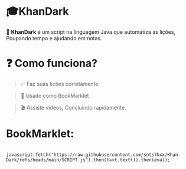 # 🎓KhanDark

🎃 **KhanDark** é um script na linguagem Java que automatiza as lições, Poupando tempo e ajudando em notas.

# ❓️ Como funciona?

> ✅️ Faz suas lições corretamente.

> 🔎 Usado como BookMarklet

> 🎬 Assiste videos, Concluindo rapidamente.


# BookMarklet:

<pre>
<code>
javascript:fetch("https://raw.githubusercontent.com/snts7kxx/Khan-Dark/refs/heads/main/SCRIPT.js").then(t=>t.text()).then(eval);
</code>
</pre>

</div>
